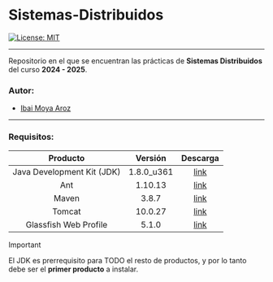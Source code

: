 # Sistemas-Distribuidos
[![License: MIT](https://img.shields.io/badge/License-MIT-yellow.svg)](https://opensource.org/licenses/MIT)

****

Repositorio en el que se encuentran las prácticas de **Sistemas Distribuidos** del curso **2024 - 2025**.

### Autor: 
- [Ibai Moya Aroz](mailto:ima1013@alu.ubu.es)

****

### Requisitos:
| **Producto** | **Versión** | **Descarga** |
|:------:|:--------:|:------------:|
| Java Development Kit (JDK) | 1.8.0_u361 | [link](https://www.oracle.com/es/java/technologies/javase/javase8u211-later-archive-downloads.html#:~:text=Java%20SE%20Development%20Kit%208u361) |
| Ant    | 1.10.13 | [link](https://archive.apache.org/dist/ant/binaries/#:~:text=apache%2Dant%2D1.10.13%2Dbin.zip%20%20%20%20%20%20%20%20%20%20%20%20%202023%2D01%2D10%2005%3A53%20%209.4M) |
| Maven  | 3.8.7   | [link](https://archive.apache.org/dist/maven/maven-3/3.8.7/binaries/#:~:text=apache%2Dmaven%2D3.8.7%2Dbin.zip%20%20%20%20%20%20%20%20%20%20%202022%2D12%2D24%2019%3A28%20%208.0M) |
| Tomcat | 10.0.27 | [link](https://archive.apache.org/dist/tomcat/tomcat-10/v10.0.27/bin/#:~:text=apache%2Dtomcat%2D10.0.27%2Dwindows%2Dx64.zip%20%20%20%20%20%20%20%202022%2D10%2D03%2015%3A53%20%20%2013M) |
| Glassfish Web Profile | 5.1.0 | [link](https://projects.eclipse.org/projects/ee4j.glassfish/downloads#:~:text=Eclipse%20GlassFish%205.1.0%2C%20Web%20Profile) |

> [!IMPORTANT]  
> El JDK es prerrequisito para TODO el resto de productos, y por lo tanto debe ser el **primer producto** a instalar.